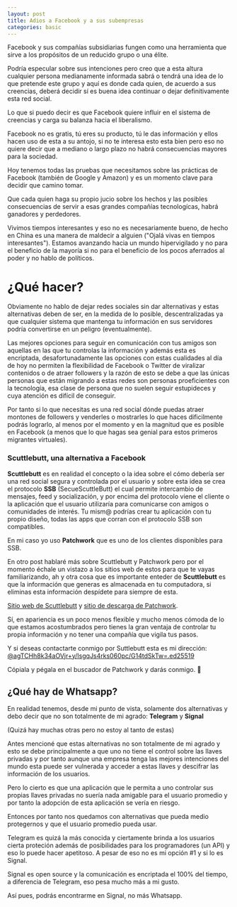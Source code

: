 ```yaml
---
layout: post
title: Adios a Facebook y a sus subempresas
categories: basic
---
```


Facebook y sus compañías subsidiarias fungen como una herramienta que sirve a los propósitos de un reducido grupo o una élite.

Podría especular sobre sus intenciones pero creo que a esta altura cualquier persona medianamente informada sabrá o tendrá una idea de lo que pretende este grupo y aquí es donde cada quien, de acuerdo a sus creencias, deberá decidir sí es buena idea continuar o dejar definitivamente esta red social.

Lo que si puedo decir es que Facebook quiere influir en el sistema de creencias y carga su balanza hacia el liberalismo.

Facebook no es gratis, tú eres su producto, tú le das información y ellos hacen uso de esta a su antojo, si no te interesa esto esta bien pero eso no quiere decir que a mediano o largo plazo no habrá consecuencias mayores para la sociedad.

Hoy tenemos todas las pruebas que necesitamos sobre las prácticas de Facebook (también de Google y Amazon) y es un momento clave para decidir que camino tomar.

Que cada quien haga su propio jucio sobre los hechos y las posibles consecuencias de servir a esas grandes compañías tecnologícas, habrá ganadores y perdedores.

Vivimos tiempos interesantes y eso no es necesariamente bueno, de hecho en China es una manera de maldecir a alguien ("Ojalá vivas en tiempos interesantes"). Estamos avanzando hacia un mundo hipervigilado y no para el beneficio de la mayoría si no para el beneficio de los pocos aferrados al poder y no hablo de políticos.

# ¿Qué hacer?

Obviamente no hablo de dejar redes sociales sin dar alternativas y estas alternativas deben de ser, en la medida de lo posible, descentralizadas ya que cualquier sistema que mantenga tu información en sus servidores podría convertirse en un peligro (eventualmente).

Las mejores opciones para seguir en comunicación con tus amigos son aquellas en las que tu controlas la información y además esta es encriptada, desafortunadamente las opciones con estas cualidades al día de hoy no permiten la flexibilidad de Facebook o Twitter de viralizar contenidos o de atraer followers y la razón de esto se debe a que las únicas personas que están migrando a estas redes son personas proeficientes con la tecnología, esa clase de persona que no suelen seguir estupideces y cuya atención es difícil de conseguir.

Por tanto si lo que necesitas es una red social dónde puedas atraer montones de followers y venderles o mostrarles lo que haces dificilmente podrás lograrlo, al menos por el momento y en la magnitud que es posible en Facebook (a menos que lo que hagas sea genial para estos primeros migrantes virtuales).

### Scuttlebutt, una alternativa a Facebook

__Scuttlebutt__ es en realidad el concepto o la idea sobre el cómo  debería ser una red social segura y controlada por el usuario y sobre esta idea se crea el protocolo __SSB__ (SecueScuttleButt) el cual permite intercambio de mensajes, feed y socialización, y por encima del protocolo viene el cliente o la aplicación que el usuario utilizaría para comunicarse con amigos o comunidades de interés. Tu mism@ podrías crear tu aplicación con tu propio diseño, todas las apps que corran con el protocolo SSB son compatibles.

En mi caso yo uso __Patchwork__ que es uno de los clientes disponibles para SSB.


En otro post hablaré más sobre Scuttlebutt y Patchwork pero por el momento échale un vistazo a los sitios web de estos para que te vayas familiarizando, ah y otra cosa que es importante enteder de __Scuttlebutt__ es que la información que generas es almacenada en tu computadora, si eliminas esta información despídete para siempre de esta.

<a href="https://www.scuttlebutt.nz" target="_blank">Sitio web de Scuttlebutt</a> y  <a href="https://ahdinosaur.github.io/patchwork-downloader/" target="_blank">sitio de descarga de Patchwork</a>.

Sí, en apariencia es un poco menos flexible y mucho menos cómoda de lo que estamos acostumbrados pero tienes la gran ventaja de controlar tu propia información y no tener una compañía que vigila tus pasos.

Y si deseas contactarte conmigo por Suttlebutt esta es mi dirección: [@agTCHh8k34aOVjr+y/IsgqJs4rks060pc/G14tdSkTw=.ed25519](@agTCHh8k34aOVjr+y/IsgqJs4rks060pc/G14tdSkTw=.ed25519)

Cópiala y pégala en el buscador de Patchwork y darás conmigo. 🙂

## ¿Qué hay de Whatsapp?

En realidad tenemos, desde mi punto de vista, solamente dos alternativas y debo decir que no son totalmente de mi agrado: __Telegram__ y __Signal__

(Quizá hay muchas otras pero no estoy al tanto de estas)

Antes mencioné que estas alternativas no son totalmente de mi agrado y esto se debe principalmente a que uno no tiene el control sobre las llaves privadas y por tanto aunque una empresa tenga las mejores intenciones del mundo esta puede ser vulnerada y acceder a estas llaves y descifrar las información de los usuarios.

Pero lo cierto es que una aplicación que le permita a uno controlar sus propias llaves privadas no suería nada amigable para el usuario promedio y por tanto la adopción de esta aplicación se vería en riesgo.

Entonces por tanto nos quedamos con alternativas que pueda medio protegernos y que el usuario promedio pueda usar.

Telegram es quizá la más conocida y ciertamente brinda a los usuarios cierta proteción además de posibilidades para los programadores (un API) y eso lo puede hacer apetitoso. A pesar de eso no es mi opción #1 y si lo es Signal.

Signal es open source y la comunicación es encriptada el 100% del tiempo, a diferencia de Telegram, eso pesa mucho más a mi gusto.

Así pues, podrás encontrarme en Signal, no más Whatsapp.
